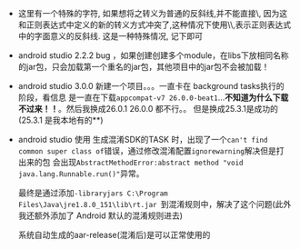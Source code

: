 - 这里有一个特殊的字符\, 如果想将之转义为普通的反斜线,并不能直接\\, 因为这和正则表达式中定义的新的转义方式冲突了,这种情况下使用\\\\,表示正则表达式中的字面意义的反斜线. 这是一种特殊情况, 记下即可

- android studio 2.2.2 bug ，如果创建创建多个module，在libs下放相同名称的jar包，只会加载第一个重名的jar包，其他项目中的jar包不会被加载！


- android studio 3.0.0 新建一个项目。。。一直卡在 background tasks执行的阶段，看信息 是一直在下载`appcompat-v7 26.0.0-beat1`...**不知道为什么下载不过来！！**。然后我换成26.0.1 26.0.0 都不行。。 但是换成25.3.1是成功的(25.3.1 是我本地有的**)

- android studio 使用 生成混淆SDK的TASK 时，出现了一个`can't find common super class of`错误，通过修改混淆配置`ignorewarning`解决但是打出来的包 会出现`AbstractMethodError:abstract method "void java.lang.Runnable.run()"`异常。

	最终是通过添加`-libraryjars C:\Program Files\Java\jre1.8.0_151\lib\rt.jar `到混淆规则中，解决了这个问题(此外我还额外添加了 Android 默认的混淆规则进去)

	系统自动生成的aar-release(混淆后)是可以正常使用的